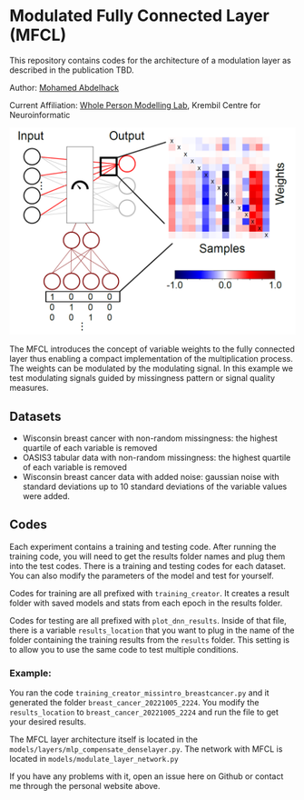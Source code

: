 # Modulated Fully Connected Layer (MFCL)
This repository contains codes for the architecture of a modulation layer as described in the publication TBD.

Author: [Mohamed Abdelhack](https://mabdelhack.github.io/)

Current Affiliation: [Whole Person Modelling Lab](https://www.felskylab.com/), Krembil Centre for Neuroinformatic

![graphical abstract](images/graphical_abstract.png)

The MFCL introduces the concept of variable weights to the fully connected layer thus enabling a compact implementation of the multiplication process.
The weights can be modulated by the modulating signal.
In this example we test modulating signals guided by missingness pattern or signal quality measures.

## Datasets

- Wisconsin breast cancer with non-random missingness: the highest quartile of each variable is removed
- OASIS3 tabular data with non-random missingness: the highest quartile of each variable is removed
- Wisconsin breast cancer data with added noise: gaussian noise with standard deviations up to 10 standard deviations of the variable values were added.

## Codes
Each experiment contains a training and testing code. 
After running the training code, you will need to get the results folder names and plug them into the test codes.
There is a training and testing codes for each dataset.
You can also modify the parameters of the model and test for yourself.

Codes for training are all prefixed with ```training_creator```.
It creates a result folder with saved models and stats from each epoch in the results folder.

Codes for testing are all prefixed with ```plot_dnn_results```.
Inside of that file, there is a variable ```results_location``` that you want to plug in the name of the folder containing the training results from the ```results``` folder.
This setting is to allow you to use the same code to test multiple conditions.

### Example:
You ran the code ```training_creator_missintro_breastcancer.py``` and it generated the folder ```breast_cancer_20221005_2224```.
You modify the ```results_location``` to ```breast_cancer_20221005_2224``` and run the file to get your desired results.

The MFCL layer architecture itself is located in the ```models/layers/mlp_compensate_denselayer.py```.
The network with MFCL is located in ```models/modulate_layer_network.py```

If you have any problems with it, open an issue here on Github or contact me through the personal website above.
